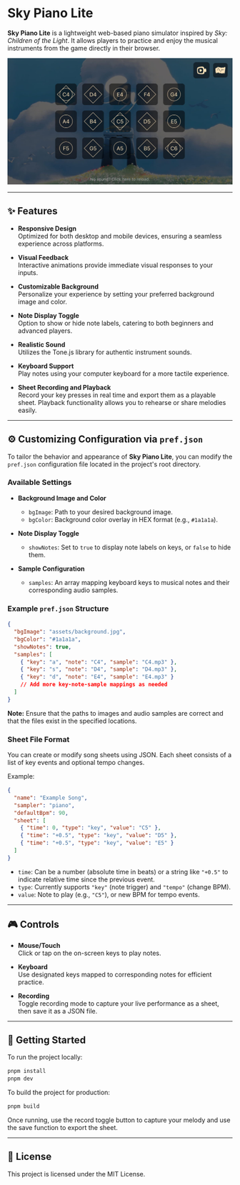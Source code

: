 # Sky Piano Lite

**Sky Piano Lite** is a lightweight web-based piano simulator inspired by *Sky: Children of the Light*. It allows players to practice and enjoy the musical instruments from the game directly in their browser.

![sky-piano-lite-screenshot](screenshot.jpg)

---

## ✨ Features

- **Responsive Design**  
  Optimized for both desktop and mobile devices, ensuring a seamless experience across platforms.

- **Visual Feedback**  
  Interactive animations provide immediate visual responses to your inputs.

- **Customizable Background**  
  Personalize your experience by setting your preferred background image and color.

- **Note Display Toggle**  
  Option to show or hide note labels, catering to both beginners and advanced players.

- **Realistic Sound**  
  Utilizes the Tone.js library for authentic instrument sounds.

- **Keyboard Support**  
  Play notes using your computer keyboard for a more tactile experience.

- **Sheet Recording and Playback**  
  Record your key presses in real time and export them as a playable sheet. Playback functionality allows you to rehearse or share melodies easily.

---

## ⚙️ Customizing Configuration via `pref.json`

To tailor the behavior and appearance of **Sky Piano Lite**, you can modify the `pref.json` configuration file located in the project's root directory.

### Available Settings

- **Background Image and Color**
  - `bgImage`: Path to your desired background image.
  - `bgColor`: Background color overlay in HEX format (e.g., `#1a1a1a`).

- **Note Display Toggle**
  - `showNotes`: Set to `true` to display note labels on keys, or `false` to hide them.

- **Sample Configuration**
  - `samples`: An array mapping keyboard keys to musical notes and their corresponding audio samples.

### Example `pref.json` Structure

```json
{
  "bgImage": "assets/background.jpg",
  "bgColor": "#1a1a1a",
  "showNotes": true,
  "samples": [
    { "key": "a", "note": "C4", "sample": "C4.mp3" },
    { "key": "s", "note": "D4", "sample": "D4.mp3" },
    { "key": "d", "note": "E4", "sample": "E4.mp3" }
    // Add more key-note-sample mappings as needed
  ]
}
```

**Note:** Ensure that the paths to images and audio samples are correct and that the files exist in the specified locations.

### Sheet File Format

You can create or modify song sheets using JSON. Each sheet consists of a list of key events and optional tempo changes.

Example:

```json
{
  "name": "Example Song",
  "sampler": "piano",
  "defaultBpm": 90,
  "sheet": [
    { "time": 0, "type": "key", "value": "C5" },
    { "time": "+0.5", "type": "key", "value": "D5" },
    { "time": "+0.5", "type": "key", "value": "E5" }
  ]
}
```

- `time`: Can be a number (absolute time in beats) or a string like `"+0.5"` to indicate relative time since the previous event.
- `type`: Currently supports `"key"` (note trigger) and `"tempo"` (change BPM).
- `value`: Note to play (e.g., `"C5"`), or new BPM for tempo events.

---

## 🎮 Controls

- **Mouse/Touch**  
  Click or tap on the on-screen keys to play notes.

- **Keyboard**  
  Use designated keys mapped to corresponding notes for efficient practice.

- **Recording**  
  Toggle recording mode to capture your live performance as a sheet, then save it as a JSON file.

---

## 🚀 Getting Started

To run the project locally:

```bash
pnpm install
pnpm dev
```

To build the project for production:

```bash
pnpm build
```

Once running, use the record toggle button to capture your melody and use the save function to export the sheet.

---

## 📄 License

This project is licensed under the MIT License.